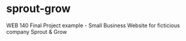 # sprout-grow
WEB 140 Final Project example - Small Business Website for ficticious company Sprout &amp; Grow
